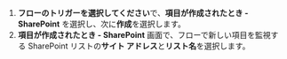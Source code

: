 1. **フローのトリガーを選択してください**で、**項目が作成されたとき - SharePoint** を選択し、次に**作成**を選択します。
2. **項目が作成されたとき - SharePoint** 画面で、フローで新しい項目を監視する SharePoint リストの**サイト アドレス**と**リスト名**を選択します。
